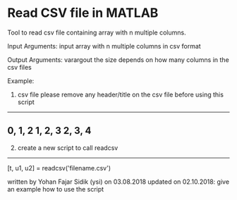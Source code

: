 # Read CSV file in MATLAB

Tool to read csv file containing array with n multiple columns.

Input Arguments:
input          array with n multiple columns in csv format
   
Output Arguments:
varargout      the size depends on how many columns in the csv files

Example:
1. csv file
please remove any header/title on the csv file before using this script
-------- 
0, 1, 2
1, 2, 3
2, 3, 4
--------
2. create a new script to call readcsv
--------
[t, u1, u2]        = readcsv('filename.csv')

written by Yohan Fajar Sidik (ysi) on 03.08.2018
updated on 02.10.2018: give an example how to use the script
